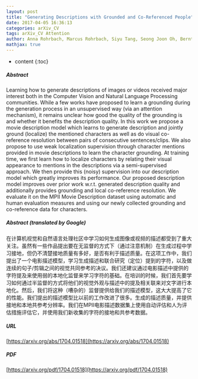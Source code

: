 ```yaml
---
layout: post
title: "Generating Descriptions with Grounded and Co-Referenced People"
date: 2017-04-05 16:36:13
categories: arXiv_CV
tags: arXiv_CV Attention
author: Anna Rohrbach, Marcus Rohrbach, Siyu Tang, Seong Joon Oh, Bernt Schiele
mathjax: true
---
```


* content
{:toc}

##### Abstract
Learning how to generate descriptions of images or videos received major interest both in the Computer Vision and Natural Language Processing communities. While a few works have proposed to learn a grounding during the generation process in an unsupervised way (via an attention mechanism), it remains unclear how good the quality of the grounding is and whether it benefits the description quality. In this work we propose a movie description model which learns to generate description and jointly ground (localize) the mentioned characters as well as do visual co-reference resolution between pairs of consecutive sentences/clips. We also propose to use weak localization supervision through character mentions provided in movie descriptions to learn the character grounding. At training time, we first learn how to localize characters by relating their visual appearance to mentions in the descriptions via a semi-supervised approach. We then provide this (noisy) supervision into our description model which greatly improves its performance. Our proposed description model improves over prior work w.r.t. generated description quality and additionally provides grounding and local co-reference resolution. We evaluate it on the MPII Movie Description dataset using automatic and human evaluation measures and using our newly collected grounding and co-reference data for characters.

##### Abstract (translated by Google)
在计算机视觉和自然语言处理社区中学习如何生成图像或视频的描述都受到了重大关注。虽然有一些作品提出要在无监督的方式下（通过注意机制）在生成过程中学习接地，但仍不清楚接地质量有多好，是否有利于描述质量。在这项工作中，我们提出了一个电影描述模型，学习生成描述和联合研究（定位）提到的字符，以及做连续的句子/剪辑之间的视觉共同参考的决议。我们还建议通过电影描述中提供的字符提及来使用弱的本地化监督来学习字符的基础。在培训的时候，我们首先要学习如何通过半监督的方式将他们的视觉外观与描述中的提及相关联来对文字进行本地化。然后，我们将这种（嘈杂的）监督提供给我们的描述模型，这大大提高了它的性能。我们提出的描述模型比以前的工作改进了很多。生成的描述质量，并提供接地和本地共参考分辨率。我们在MPII电影描述数据集上使用自动评估和人为评估措施评估它，并使用我们新收集的字符的接地和共参考数据。

##### URL
[https://arxiv.org/abs/1704.01518](https://arxiv.org/abs/1704.01518)

##### PDF
[https://arxiv.org/pdf/1704.01518](https://arxiv.org/pdf/1704.01518)

